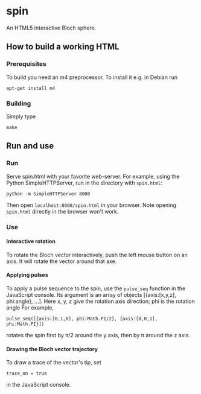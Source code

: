 # spin

An HTML5 interactive Bloch sphere.

## How to build a working HTML

### Prerequisites

To build you need an m4 preprocessor.
To install it e.g. in Debian run

```
apt-get install m4
```

### Building

Simply type

```
make
```

## Run and use

### Run

Serve spin.html with your favorite web-server.
For example, using the Python SimpleHTTPServer, run in the directory with ``spin.html``:
```
python -m SimpleHTTPServer 8000
```
Then open ``localhost:8000/spin.html`` in your browser.
Note opening ``spin.html`` directly in the browser won't work.

### Use

#### Interactive rotation
To rotate the Bloch vector interactively, push the left mouse button on an axis.
It will rotate the vector around that axe.

#### Applying pulses
To apply a pulse sequence to the spin, use the ``pulse_seq`` function in the JavaScript console.
Its argument is an array of objects [{axis:[x,y,z], phi:angle}, ...].
Here x, y, z give the rotation axis direction; phi is the rotation angle
For example,

```
pulse_seq([{axis:[0,1,0], phi:Math.PI/2}, {axis:[0,0,1], phi:Math.PI}])
```

rotates the spin first by π/2 around the y axis, then by π around the z axis.

#### Drawing the Bloch vector trajectory
To draw a trace of the vector's tip, set
```
trace_on = true
```
in the JavaScript console.
